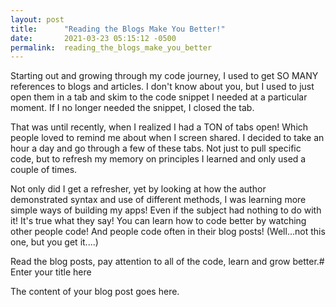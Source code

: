 ```yaml
---
layout: post
title:      "Reading the Blogs Make You Better!"
date:       2021-03-23 05:15:12 -0500
permalink:  reading_the_blogs_make_you_better
---
```



Starting out and growing through my code journey, I used to get SO MANY references to blogs and articles. I don't know about you, but I used to just open them in a tab and skim to the code snippet I needed at a particular moment. If I no longer needed the snippet, I closed the tab.

That was until recently, when I realized I had a TON of tabs open! Which people loved to remind me about when I screen shared. I decided to take an hour a day and go through a few of these tabs. Not just to pull specific code, but to refresh my memory on principles I learned and only used a couple of times. 

Not only did I get a refresher, yet by looking at how the author demonstrated syntax and use of different methods, I was learning more simple ways of building my apps! Even if the subject had nothing to do with it! It's true what they say! You can learn how to code better by watching other people code! And people code often in their blog posts! (Well...not this one, but you get it....)

Read the blog posts, pay attention to all of the code, learn and grow better.# Enter your title here

The content of your blog post goes here.
